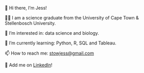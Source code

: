 👋 Hi there, I’m Jess!

👩‍🔬 I am a science graduate from the University of Cape Town & Stellenbosch University.

👀 I’m interested in: data science and biology. 

🌱 I’m currently learning: Python, R, SQL and Tableau. 

📫 How to reach me: stowjess@gmail.com

🤝 Add me on [LinkedIn](https://www.linkedin.com/in/jessicasarahstow/)!

<!---
jessicastow/jessicastow is a ✨ special ✨ repository because its `README.md` (this file) appears on your GitHub profile.
You can click the Preview link to take a look at your changes.
--->
